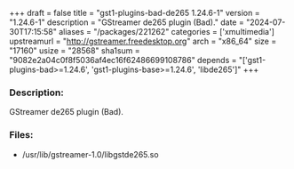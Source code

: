 +++
draft = false
title = "gst1-plugins-bad-de265 1.24.6-1"
version = "1.24.6-1"
description = "GStreamer de265 plugin (Bad)."
date = "2024-07-30T17:15:58"
aliases = "/packages/221262"
categories = ['xmultimedia']
upstreamurl = "http://gstreamer.freedesktop.org"
arch = "x86_64"
size = "17160"
usize = "28568"
sha1sum = "9082e2a04c0f8f5036af4ec16f62486699108786"
depends = "['gst1-plugins-bad>=1.24.6', 'gst1-plugins-base>=1.24.6', 'libde265']"
+++
### Description: 
GStreamer de265 plugin (Bad).

### Files: 
* /usr/lib/gstreamer-1.0/libgstde265.so
